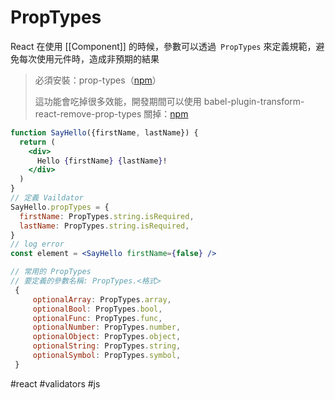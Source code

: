 # PropTypes
React 在使用 [[Component]] 的時候，參數可以透過` PropTypes` 來定義規範，避免每次使用元件時，造成非預期的結果

>
>必須安裝：prop-types（[npm](https://www.npmjs.com/package/prop-types )）
>
>這功能會吃掉很多效能，開發期間可以使用 babel-plugin-transform-react-remove-prop-types 關掉：[npm](https://www.npmjs.com/package/babel-plugin-transform-react-remove-prop-types)

```jsx
function SayHello({firstName, lastName}) {
  return (
    <div>
      Hello {firstName} {lastName}!
    </div>
  )
}
// 定義 Vaildator
SayHello.propTypes = {
  firstName: PropTypes.string.isRequired,
  lastName: PropTypes.string.isRequired,
}
// log error
const element = <SayHello firstName={false} />
```

```jsx
// 常用的 PropTypes
// 要定義的參數名稱: PropTypes.<格式>
 {
	 optionalArray: PropTypes.array,
	 optionalBool: PropTypes.bool,
	 optionalFunc: PropTypes.func,
	 optionalNumber: PropTypes.number,
	 optionalObject: PropTypes.object,
	 optionalString: PropTypes.string,
	 optionalSymbol: PropTypes.symbol,
 }
```
#react #validators #js 